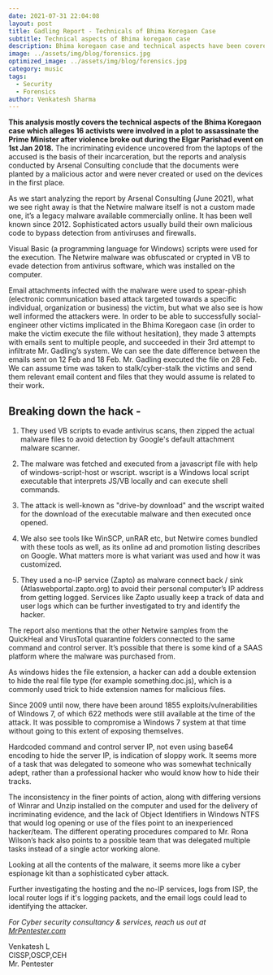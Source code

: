 ```yaml
---
date: 2021-07-31 22:04:08
layout: post
title: Gadling Report - Technicals of Bhima Koregaon Case
subtitle: Technical aspects of Bhima koregaon case
description: Bhima koregaon case and technical aspects have been covered from a security point of view in the below article.
image: ../assets/img/blog/forensics.jpg
optimized_image: ../assets/img/blog/forensics.jpg
category: music
tags:
  - Security
  - Forensics
author: Venkatesh Sharma
---
```


**This analysis mostly covers the technical aspects of the Bhima Koregaon case which alleges 16 activists were involved in a plot to assassinate the Prime Minister after violence broke out during the Elgar Parishad event on 1st Jan 2018.** The incriminating evidence uncovered from the laptops of the accused is the basis of their incarceration, but the reports and analysis conducted by Arsenal Consulting conclude that the documents were planted by a malicious actor and were never created or used on the devices in the first place.



As we start analyzing the report by Arsenal Consulting (June 2021), what we see right away is that the Netwire malware itself is not a custom made one, it’s a legacy malware available commercially online. It has been well known since 2012. Sophisticated actors usually build their own malicious code to bypass detection from antiviruses and firewalls.



Visual Basic (a programming language for Windows) scripts were used for the execution. The Netwire malware was obfuscated or crypted in VB to evade detection from antivirus software, which was installed on the computer.



Email attachments infected with the malware were used to spear-phish (electronic communication based attack targeted towards a specific individual, organization or business) the victim, but what we also see is how well informed the attackers were. In order to be able to successfully social-engineer other victims implicated in the Bhima Koregaon case (in order to make the victim execute the file without hesitation), they made 3 attempts with emails sent to multiple people, and succeeded in their 3rd attempt to infiltrate Mr. Gadling’s system. We can see the date difference between the emails sent on 12 Feb and 18 Feb. Mr. Gadling executed the file on 28 Feb. We can assume time was taken to stalk/cyber-stalk the victims and send them relevant email content and files that they would assume is related to their work.


## Breaking down the hack -  

1. They used VB scripts to evade antivirus scans, then zipped the actual malware files to avoid detection by Google's default attachment malware scanner.

2. The malware was fetched and executed from a javascript file with help of windows-script-host or wscript. wscript is a Windows local script executable that interprets JS/VB locally and can execute shell commands.

3. The attack is well-known as "drive-by download" and the wscript waited for the download of the executable malware and then executed once opened.

4. We also see tools like WinSCP, unRAR etc, but Netwire comes bundled with these tools as well, as its online ad and promotion listing describes on Google. What matters more is what variant was used and how it was customized.

5. They used a no-IP service (Zapto) as malware connect back / sink (Atlaswebportal.zapto.org) to avoid their personal computer’s IP address from getting logged. Services like Zapto usually keep a track of data and user logs which can be further investigated to try and identify the hacker.

The report also mentions that the other Netwire samples from the QuickHeal and VirusTotal quarantine folders connected to the same command and control server. It’s possible that there is some kind of a SAAS platform where the malware was purchased from.

As windows hides the file extension, a hacker can add a double extension to hide the real file type (for example something.doc.js), which is a commonly used trick to hide extension names for malicious files.

Since 2009 until now, there have been around 1855 exploits/vulnerabilities of Windows 7, of which 622 methods were still available at the time of the attack. It was possible to compromise a Windows 7 system at that time without going to this extent of exposing themselves.
 
Hardcoded command and control server IP, not even using base64 encoding to hide the server IP, is indication of sloppy work. It seems more of a task that was delegated to someone who was somewhat technically adept, rather than a professional hacker who would know how to hide their tracks.

The inconsistency in the finer points of action, along with differing versions of Winrar and Unzip installed on the computer and used for the delivery of incriminating evidence, and the lack of Object Identifiers in Windows NTFS that would log opening or use of the files point to an inexperienced hacker/team. The different operating procedures compared to Mr. Rona Wilson’s hack also points to a possible team that was delegated multiple tasks instead of a single actor working alone.

Looking at all the contents of the malware, it seems more like a cyber espionage kit than a sophisticated cyber attack.

Further investigating the hosting and the no-IP services, logs from ISP, the local router logs if it's logging packets, and the email logs could lead to identifying the attacker.

*For Cyber security consultancy & services, reach us out at [MrPentester.com](https://mrpentester.com "MrPentester")*


Venkatesh L  
CISSP,OSCP,CEH  
Mr. Pentester  


























